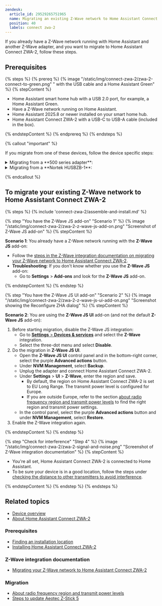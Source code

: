 ```yaml
---
zendesk:
  article_id: 29529265751965
  name: Migrating an existing Z-Wave network to Home Assistant Connect ZWA-2
  position: 40
  labels: connect zwa-2
---
```


If you already have a Z-Wave network running with Home Assistant and another Z-Wave adapter, and you want to migrate to Home Assistant Connect ZWA-2, follow these steps.

## Prerequisites

{% steps %}
{% prereq %}
{% image "/static/img/connect-zwa-2/zwa-2-connect-to-green.png" " with the USB cable and a Home Assistant Green" %}
{% stepContent %}

- Home Assistant smart home hub with a USB 2.0 port, for example, a Home Assistant Green.
- Have a Z-Wave network running on Home Assistant.
- Home Assistant 2025.8 or newer installed on your smart home hub.
- Home Assistant Connect ZWA-2 with a USB-C to USB-A cable (included in the box).

{% endstepContent %}
{% endprereq %}
{% endsteps %}

{% callout "important" %}

If you migrate from one of these devices, follow the device specific steps:

<details>

<summary>Migrating from a **500 series adapter**:</summary>

Before starting migration, update the adapter to SDK 6.61+.

- Check the documentation of your device to see if and how it can be updated.
  - [Steps to update Aeotec Z-Stick 5](https://aeotec.freshdesk.com/support/solutions/articles/6000252294-z-stick-gen5-v1-02-firmware-update).

</details>

<details>

<summary>Migrating from a **Nortek HUSBZB-1**:</summary>

There is no (easy) way to update that device.

- You need to set up a new network.

  - If you are comfortable with soldering and have time and patience: some users have reported that they were able to upgrade the firmware of the Nortek HUSBZB-1 with [this procedure](https://community.hubitat.com/t/guide-nortek-husbzb-1-nvm-backup-restore-and-updating-z-wave-firmware/48012).

</details>

{% endcallout %}

## To migrate your existing Z-Wave network to Home Assistant Connect ZWA-2

{% steps %}
{% include 'connect-zwa-2/assemble-and-install.md' %}


{% step "You have the Z-Wave JS add-on" "Scenario 1" %}
{% image "/static/img/connect-zwa-2/zwa-2-z-wave-js-add-on.png" "Screenshot of Z-Wave JS add-on" %}
{% stepContent %}

**Scenario 1**: You already have a Z-Wave network running with the **Z-Wave JS** add-on:

- Follow the [steps in the Z-Wave integration documentation on migrating your Z-Wave network to Home Assistant Connect ZWA-2](https://www.home-assistant.io/integrations/zwave_js/#migrating-a-z-wave-network-to-a-new-adapter).
- **Troubleshooting**: If you don't know whether you use the **Z-Wave JS** add-on:
  - Go to **Settings** > **Add-ons** and look for the **Z-Wave JS** add-on.

{% endstepContent %}
{% endstep %}

{% step "You have the Z-Wave JS UI add-on" "Scenario 2" %}
{% image "/static/img/connect-zwa-2/zwa-2-z-wave-js-ui-add-on.png" "Screenshot showing the Reconfigure ZHA dialog" %}
{% stepContent %}

**Scenario 2**: You are using the **Z-Wave JS UI** add-on (and not the default **Z-Wave JS** add-on):

1. Before starting migration, disable the Z-Wave JS integration:
   - Go to [**Settings** > **Devices & services**](https://my.home-assistant.io/redirect/integrations/) and select the **Z-Wave** integration.
   - Select the three-dot menu and select **Disable**.
2. Do the migration in **Z-Wave JS UI**.
   - Open the **Z-Wave JS UI** control panel and in the bottom-right corner, select the purple **Advanced actions** button.
   - Under **NVM Management**, select **Backup**.
   - Unplug the adapter and connect Home Assistant Connect ZWA-2.
   - Under **Settings** > **UI** > **Z-Wave**, enter the region and save.
     - By default, the region on Home Assistant Connect ZWA-2 is set to EU Long Range. The transmit power level is configured for Europe.
     - If you are outside Europe, refer to the section [about radio frequency region and transmit power levels](/hc/en-us/articles/29081378073501) to find the right region and transmit power settings.
   - In the control panel, select the purple **Advanced actions** button and under **NVM Management**, select **Restore**.
3. Enable the Z-Wave integration again.

{% endstepContent %}
{% endstep %}

{% step "Check for interference" "Step 4" %}
{% image "/static/img/connect-zwa-2/zwa-2-signal-and-noise.png" "Screenshot of Z-Wave integration documentation" %}
{% stepContent %}

- You're all set, Home Assistant Connect ZWA-2 is connected to Home Assistant.
- To be sure your device is in a good location, follow the steps under [checking the distance to other transmitters to avoid interference](/hc/en-us/articles/28670741134365).

{% endstepContent %}
{% endstep %}
{% endsteps %}

## Related topics

- [Device overview](/hc/en-us/articles/28670192316189)
- [About Home Assistant Connect ZWA-2](/hc/en-us/articles/29190222644509)

### Prerequisites

- [Finding an installation location](/hc/en-us/articles/28670284336925)
- [Installing Home Assistant Connect ZWA-2](/hc/en-us/articles/28685750450205)

### Z-Wave integration documentation

- [Migrating your Z-Wave network to Home Assistant Connect ZWA-2](https://www.home-assistant.io/integrations/zwave_js/#migrating-a-z-wave-network-to-a-new-adapter)

### Migration

- [About radio frequency region and transmit power levels](/hc/en-us/articles/29081378073501)
- [Steps to update Aeotec Z-Stick 5](https://aeotec.freshdesk.com/support/solutions/articles/6000252294-z-stick-gen5-v1-02-firmware-update)